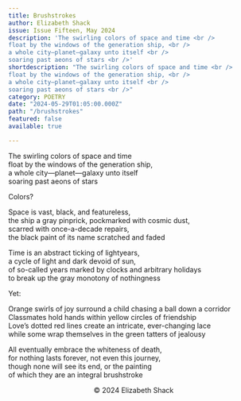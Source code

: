 ```yaml
---
title: Brushstrokes
author: Elizabeth Shack
issue: Issue Fifteen, May 2024
description: 'The swirling colors of space and time <br />
float by the windows of the generation ship, <br />
a whole city—planet—galaxy unto itself <br />
soaring past aeons of stars <br />'
shortdescription: "The swirling colors of space and time <br />
float by the windows of the generation ship, <br />
a whole city—planet—galaxy unto itself <br />
soaring past aeons of stars <br />"
category: POETRY
date: "2024-05-29T01:05:00.000Z"
path: "/brushstrokes"
featured: false
available: true

---
```


The swirling colors of space and time <br />
float by the windows of the generation ship, <br />
a whole city—planet—galaxy unto itself <br />
soaring past aeons of stars <br />

Colors? 

Space is vast, black, and featureless, <br />
the ship a gray pinprick, pockmarked with cosmic dust, <br />
scarred with once-a-decade repairs, <br />
the black paint of its name scratched and faded <br />

Time is an abstract ticking of lightyears, <br />
a cycle of light and dark devoid of sun, <br />
of so-called years marked by clocks and arbitrary holidays <br />
to break up the gray monotony of nothingness <br />

Yet:

Orange swirls of joy surround a child chasing a ball down a corridor <br /> 
Classmates hold hands within yellow circles of friendship <br />
Love’s dotted red lines create an intricate, ever-changing lace <br />
while some wrap themselves in the green tatters of jealousy <br />

All eventually embrace the whiteness of death, <br />
for nothing lasts forever, not even this journey, <br />
though none will see its end, or the painting <br />
of which they are an integral brushstroke <br /> 


<p style="text-align: center;">© 2024 Elizabeth Shack </p>